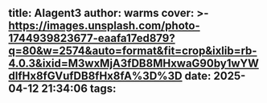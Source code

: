 title: AIagent3
author: warms
cover: >-
  https://images.unsplash.com/photo-1744939823677-eaafa17ed879?q=80&w=2574&auto=format&fit=crop&ixlib=rb-4.0.3&ixid=M3wxMjA3fDB8MHxwaG90by1wYWdlfHx8fGVufDB8fHx8fA%3D%3D
date: 2025-04-12 21:34:06
tags:
---
